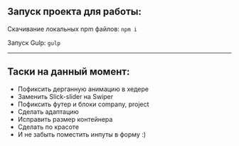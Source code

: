 ## Запуск проекта для работы:

Скачивание локальных npm файлов: 
`npm i`

Запуск Gulp: 
`gulp`

____
## Таски на данный момент:
- Пофиксить дерганную анимацию в хедере
- Заменить Slick-slider на Swiper
- Пофиксить футер и блоки company, project
- Сделать адаптацию
- Исправить размер контейнера
- Сделать по красоте
- И не забыть поместить инпуты в форму :)

